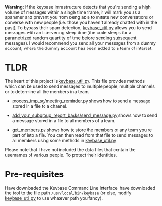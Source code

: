 **Warning:** If the keybase infrastructure detects that you're sending a high volume of messages within a single time frame, it will mark you as a spammer and prevent you from being able to initiate new conversations or converse with new people (i.e. those you haven't already chatted with in the past). To bypass their spam detection, [keybase_util.py](keybase_util.py) allows you to send messages with an intervening sleep time (the code sleeps for a parametrized random quantity of time before sending subsequent messages). I would recommend you send all your messages from a dummy account, where the dummy account has been added to a team of interest.

# TLDR

The heart of this project is [keybase_util.py](./keybase_util.py). This file provides methods which can be used to send messages to multiple people, multiple channels or to determine all the members in a team.



- [process_imp_sg/meeting_reminder.py](process_imp_sg/meeting_reminder.py) shows how to send a message stored in a file to a channel.
- [add_your_subgroup_report_backs/send_message.py](add_your_subgroup_report_backs/send_message.py) shows how to send a message stored in a file to all members of a team.

- [get_members.py](get_members.py) shows how to store the members of any team you're part of into a file. You can then read from that file to send messages to all members using some methods in [keybase_util.py](keybase_util.py)

Please note that I have not included the data files that contain the usernames of various people. To protect their identities.



# Pre-requisites

Have downloaded the Keybase Command Line Interface; have downloaded the tool to the file path `/usr/local/bin/keybase` (or else, modify [keybase_util.py](./keybase_util.py) to use whatever path you fancy).